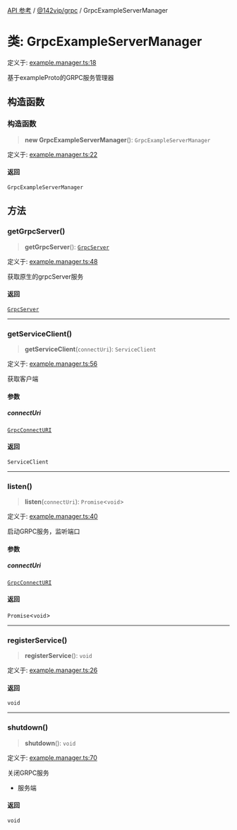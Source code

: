 [API 参考](../wiki/Home) / [@142vip/grpc](../wiki/@142vip.grpc) / GrpcExampleServerManager

# 类: GrpcExampleServerManager

定义于: [example.manager.ts:18](https://github.com/142vip/core-x/blob/5281e59d2cdd2de59e1ea761d17ed7fe118d1e60/packages/grpc/src/example.manager.ts#L18)

基于exampleProto的GRPC服务管理器

## 构造函数

### 构造函数

> **new GrpcExampleServerManager**(): `GrpcExampleServerManager`

定义于: [example.manager.ts:22](https://github.com/142vip/core-x/blob/5281e59d2cdd2de59e1ea761d17ed7fe118d1e60/packages/grpc/src/example.manager.ts#L22)

#### 返回

`GrpcExampleServerManager`

## 方法

### getGrpcServer()

> **getGrpcServer**(): [`GrpcServer`](../wiki/@142vip.grpc.%E7%B1%BB.GrpcServer)

定义于: [example.manager.ts:48](https://github.com/142vip/core-x/blob/5281e59d2cdd2de59e1ea761d17ed7fe118d1e60/packages/grpc/src/example.manager.ts#L48)

获取原生的grpcServer服务

#### 返回

[`GrpcServer`](../wiki/@142vip.grpc.%E7%B1%BB.GrpcServer)

***

### getServiceClient()

> **getServiceClient**(`connectUri`): `ServiceClient`

定义于: [example.manager.ts:56](https://github.com/142vip/core-x/blob/5281e59d2cdd2de59e1ea761d17ed7fe118d1e60/packages/grpc/src/example.manager.ts#L56)

获取客户端

#### 参数

##### connectUri

[`GrpcConnectURI`](../wiki/@142vip.grpc.%E6%9E%9A%E4%B8%BE.GrpcConnectURI)

#### 返回

`ServiceClient`

***

### listen()

> **listen**(`connectUri`): `Promise`<`void`>

定义于: [example.manager.ts:40](https://github.com/142vip/core-x/blob/5281e59d2cdd2de59e1ea761d17ed7fe118d1e60/packages/grpc/src/example.manager.ts#L40)

启动GRPC服务，监听端口

#### 参数

##### connectUri

[`GrpcConnectURI`](../wiki/@142vip.grpc.%E6%9E%9A%E4%B8%BE.GrpcConnectURI)

#### 返回

`Promise`<`void`>

***

### registerService()

> **registerService**(): `void`

定义于: [example.manager.ts:26](https://github.com/142vip/core-x/blob/5281e59d2cdd2de59e1ea761d17ed7fe118d1e60/packages/grpc/src/example.manager.ts#L26)

#### 返回

`void`

***

### shutdown()

> **shutdown**(): `void`

定义于: [example.manager.ts:70](https://github.com/142vip/core-x/blob/5281e59d2cdd2de59e1ea761d17ed7fe118d1e60/packages/grpc/src/example.manager.ts#L70)

关闭GRPC服务

* 服务端

#### 返回

`void`
